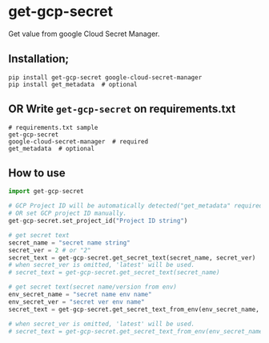 # get-gcp-secret
Get value from google Cloud Secret Manager.


## Installation;
~~~console
pip install get-gcp-secret google-cloud-secret-manager
pip install get_metadata  # optional
~~~

## OR Write `get-gcp-secret` on requirements.txt

~~~
# requirements.txt sample
get-gcp-secret
google-cloud-secret-manager  # required
get_metadata  # optional
~~~


## How to use
~~~python
import get-gcp-secret

# GCP Project ID will be automatically detected("get_metadata" required).
# OR set GCP project ID manually.
get-gcp-secret.set_project_id("Project ID string")

# get secret text
secret_name = "secret name string"
secret_ver = 2 # or "2"
secret_text = get-gcp-secret.get_secret_text(secret_name, secret_ver)
# when secret_ver is omitted, 'latest' will be used.
# secret_text = get-gcp-secret.get_secret_text(secret_name)

# get secret text(secret name/version from env)
env_secret_name = "secret name env name"
env_secret_ver = "secret ver env name"
secret_text = get-gcp-secret.get_secret_text_from_env(env_secret_name, env_secret_ver)

# when secret_ver is omitted, 'latest' will be used.
# secret_text = get-gcp-secret.get_secret_text_from_env(env_secret_name)
~~~
